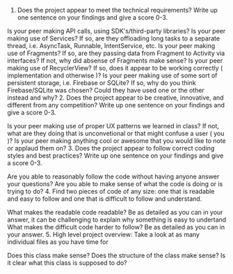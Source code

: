 
1. Does the project appear to meet the technical requirements? Write up one sentence on your findings and give a score 0-3.

Is your peer making API calls, using SDK's/third-party libraries?
Is your peer making use of Services? If so, are they offloading long tasks to a separate thread, i.e. AsyncTask, Runnable, IntentService, etc.
Is your peer making use of Fragments? If so, are they passing data from Fragment to Activity via interfaces? If not, why did absense of Fragments make sense?
Is your peer making use of RecyclerView? If so, does it appear to be working correctly ( implementation and otherwise )?
Is your peer making use of some sort of persistent storage, i.e. Firebase or SQLite? If so, why do you think Firebase/SQLite was chosen? Could they have used one or the other instead and why?
2. Does the project appear to be creative, innovative, and different from any competition? Write up one sentence on your findings and give a score 0-3.

Is your peer making use of proper UX patterns we learned in class? If not, what are they doing that is unconvetional or that might confuse a user ( you )?
Is your peer making anything cool or awesome that you would like to note or applaud them on?
3. Does the project appear to follow correct coding styles and best practices? Write up one sentence on your findings and give a score 0-3.

Are you able to reasonably follow the code without having anyone answer your questions?
Are you able to make sense of what the code is doing or is trying to do?
4. Find two pieces of code of any size: one that is readable and easy to follow and one that is difficult to follow and understand.

What makes the readable code readable? Be as detailed as you can in your answer, it can be challenging to explain why something is easy to undertand
What makes the difficult code harder to follow? Be as detailed as you can in your answer.
5. High level project overview: Take a look at as many individual files as you have time for

Does this class make sense?
Does the structure of the class make sense?
Is it clear what this class is supposed to do?
